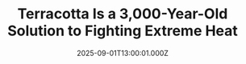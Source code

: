 ---
title: "Terracotta Is a 3,000-Year-Old Solution to Fighting Extreme Heat"
date: 2025-09-01T13:00:01.000Z
category: Human Kindness
externalLink: "https://www.goodnewsnetwork.org/terracotta-is-a-3000-year-old-solution-to-fighting-extreme-heat/"
image: ""
excerpt: "In India, a 3,000-year-old technology is hitting the shelves—and flying off them—as South Asians struggle with rising summer temperatures. Terracotta’s porous surface makes it a uniquely timeless passive cooling system. As water soaks into the pores, it permits evaporation to carry the heat of the vessel’s immediate surroundings out and away. This principle has been […] The post Terracotta Is…"
---